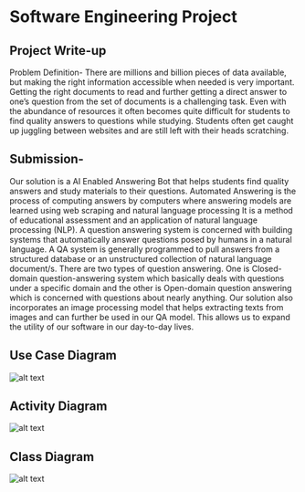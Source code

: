 # Software Engineering Project

## Project Write-up

Problem Definition-
There are millions and billion pieces of data available, but making the right
information accessible when needed is very important. Getting the right
documents to read and further getting a direct answer to one’s question from
the set of documents is a challenging task. Even with the abundance of
resources it often becomes quite difficult for students to find quality answers
to questions while studying. Students often get caught up juggling between
websites and are still left with their heads scratching.

## Submission-

Our solution is a AI Enabled Answering Bot that helps students find quality
answers and study materials to their questions.
Automated Answering is the process of computing answers by computers
where answering models are learned using web scraping and natural
language processing
It is a method of educational assessment and an application of natural
language processing (NLP).
A question answering system is concerned with building systems that
automatically answer questions posed by humans in a natural language.
A QA system is generally programmed to pull answers from a structured
database or an unstructured collection of natural language document/s.
There are two types of question answering.
One is Closed-domain question-answering system which basically deals
with questions under a specific domain and the other is Open-domain
question answering which is concerned with questions about nearly
anything.
Our solution also incorporates an image processing model that helps
extracting texts from images and can further be used in our QA model. This
allows us to expand the utility of our software in our day-to-day lives.

## Use Case Diagram

![alt text](https://github.com/tobixoxo/Sehpaathi/blob/main/Sehpaathi_Use_Case.png)

## Activity Diagram

![alt text](https://github.com/tobixoxo/Sehpaathi/blob/main/Sehpaathi%20-%20Activity%20Diagram.png)

## Class Diagram

![alt text](https://github.com/tobixoxo/Sehpaathi/blob/main/Sehpaathi-Class_Diagram.png)
